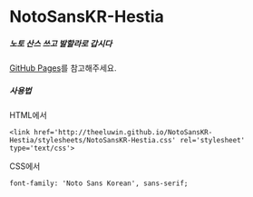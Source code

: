 # NotoSansKR-Hestia

##### 노토 산스 쓰고 발할라로 갑시다

[GitHub Pages][1]를 참고해주세요.

##### 사용법

HTML에서

	<link href='http://theeluwin.github.io/NotoSansKR-Hestia/stylesheets/NotoSansKR-Hestia.css' rel='stylesheet' type='text/css'>

CSS에서

	font-family: 'Noto Sans Korean', sans-serif;

[1]: http://theeluwin.github.io/NotoSansKR-Hestia
